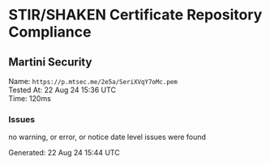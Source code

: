 # STIR/SHAKEN Certificate Repository Compliance

## Martini Security

Name: `https://p.mtsec.me/2e5a/SeriXVqY7oMc.pem`\
Tested At: 22 Aug 24 15:36 UTC\
Time: 120ms

### Issues

no warning, or error, or notice date level issues were found

Generated: 22 Aug 24 15:44 UTC
